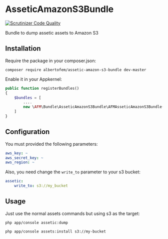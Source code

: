 AsseticAmazonS3Bundle
=====================

[![Scrutinizer Code Quality](https://scrutinizer-ci.com/g/albertofem/AsseticAmazonS3Bundle/badges/quality-score.png?b=master)](https://scrutinizer-ci.com/g/albertofem/AsseticAmazonS3Bundle/?branch=master)

Bundle to dump assetic assets to Amazon S3

Installation
---------

Require the package in your composer.json:

```
composer require albertofem/assetic-amazon-s3-bundle dev-master
```

Enable it in your Appkernel:

```php
public function registerBundles()
{
    $bundles = [
        ....
        new \AFM\Bundle\AsseticAmazonS3Bundle\AFMAsseticAmazonS3Bundle(),
    ]
}
```

Configuration
---------

You must provided the following parameters:

```yml
aws_key: ~
aws_secret_key: ~
aws_region: ~
```

Also, you need change the `write_to` parameter to your s3 bucket:

```yml
assetic:
    write_to: s3://my_bucket
```

Usage
----

Just use the normal assets commands but using s3 as the target:

```
php app/console assetic:dump
```

```
php app/console assets:install s3://my-bucket
```
